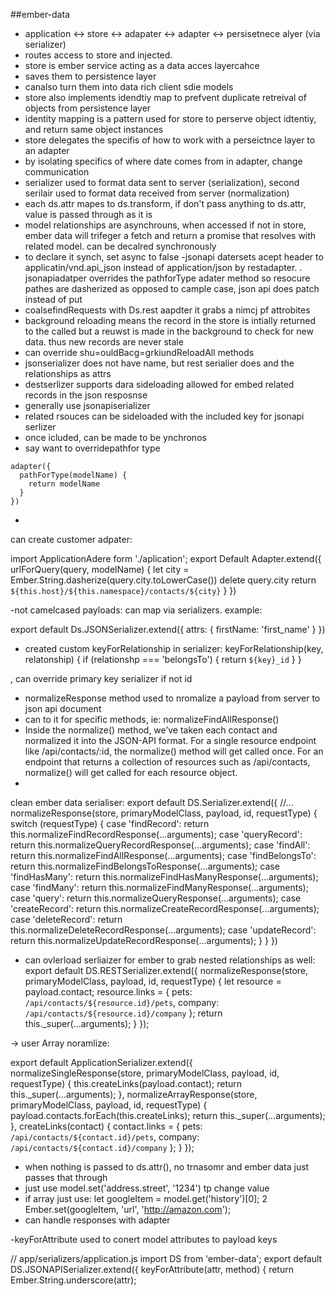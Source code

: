 ##ember-data

- application <-> store <-> adapater <-> adapter <-> persisetnece alyer (via serializer)
- routes access to store and injected.
- store is ember service acting as a data acces layercahce 
- saves them to persistence layer
- canalso turn them into data rich client sdie models
- store also implements idendtiy map to prefvent duplicate retreival of objects from persistence layer
- identity mapping is a pattern used for store to perserve object idtentiy, and return same object instances
- store delegates the specifis of how to work with a perseictnce layer to an adapter
- by isolating specifics of where date comes from in adapter, change communication
- serializer used to format data sent to server (serialization), second serilair used to format data received from server (normalization)
- each ds.attr mapes to ds.transform, if don't pass anything to ds.attr, value is passed through as it is
- model relationships are asynchrouns, when accessed if not in store, ember data will trifeger a fetch and return a promise that resolves with related model. can be decalred synchronously
- to declare it synch, set async to false
-jsonapi datersets acept header to applicatin/vnd.api_json instead of application/json by restadapter. . jsonapiadatper overrides the pathforType adater method so resocure pathes are dasherized as opposed to cample case, json api does patch instead of put
- coalsefindRequests with Ds.rest aapdter it grabs a nimcj pf attrobites
- background reloading means the record in the store is intially returned to the called but a reuwst is made in the background to check for new data. thus new records are never stale
- can override shu=ouldBacg=grkiundReloadAll methods
- jsonserializer does not have name, but rest serialier does and the relationships as attrs          
- destserlizer supports dara sideloading allowed for embed related records in the json resposnse
- generally use jsonapiserializer
- related rsouces can be sideloaded with the included key for jsonapi serlizer
-  once icluded, can be made to be ynchronos
- say want to overridepathfor type
```
adapter({
  pathForType(modelName) {
    return modelName
  }
})
```
- 
can create customer adpater:

import ApplicationAdere form './aplication';
export Default Adapter.extend({
  urlForQuery(query, modelName) {
    let city = Ember.String.dasherize(query.city.toLowerCase())
    delete query.city
    return `${this.host}/${this.namespace}/contacts/${city}`
  }
})

-not camelcased payloads: can map via serializers. example:

export default Ds.JSONSerializer.extend({
  attrs: {
  firstName: 'first_name'
  }
})

- created custom keyForRelationship in serializer:
keyForRelationship(key, relatonship) {
  if (relationshp === 'belongsTo') {
  return `${key}_id`
  }
}

, can override primary key serializer if not id

- normalizeResponse method used to nromalize a payload from server to json api document
- can to it for specific methods, ie: normalizeFindAllResponse()
- Inside the normalize() method, we’ve taken each contact and normalized it into the JSON-API format. For a single resource endpoint like /api/contacts/:id, the normalize() method will get called once. For an endpoint that returns a collection of resources such as /api/contacts, normalize() will get called for each resource object.
- 

clean ember data serialiser:
export default DS.Serializer.extend({ //...
normalizeResponse(store, primaryModelClass, payload, id, requestType) { switch (requestType) {
case 'findRecord':
return this.normalizeFindRecordResponse(...arguments);
case 'queryRecord':
return this.normalizeQueryRecordResponse(...arguments);
case 'findAll':
return this.normalizeFindAllResponse(...arguments);
case 'findBelongsTo':
return this.normalizeFindBelongsToResponse(...arguments);
case 'findHasMany':
return this.normalizeFindHasManyResponse(...arguments);
case 'findMany':
return this.normalizeFindManyResponse(...arguments);
case 'query':
return this.normalizeQueryResponse(...arguments);
case 'createRecord':
return this.normalizeCreateRecordResponse(...arguments);
case 'deleteRecord':
return this.normalizeDeleteRecordResponse(...arguments);
case 'updateRecord':
return this.normalizeUpdateRecordResponse(...arguments);
} }
})


- can ovlerload serliaizer for ember to grab nested relationships as well:
export default DS.RESTSerializer.extend({
normalizeResponse(store, primaryModelClass, payload, id, requestType) {
let resource = payload.contact; resource.links = {
pets: `/api/contacts/${resource.id}/pets`,
company: `/api/contacts/${resource.id}/company` };
return this._super(...arguments);
} });

-> user Array noramlize:

export default ApplicationSerializer.extend({
normalizeSingleResponse(store, primaryModelClass, payload, id, requestType) {
this.createLinks(payload.contact);
return this._super(...arguments); },
normalizeArrayResponse(store, primaryModelClass, payload, id, requestType) { payload.contacts.forEach(this.createLinks);
return this._super(...arguments);
  },
  createLinks(contact) {
contact.links = {
pets: `/api/contacts/${contact.id}/pets`, company: `/api/contacts/${contact.id}/company`
}; }
});

- when nothing is passed to ds.attr(), no trnasomr and ember data just passes that through
- just use model.set('address.street', '1234') tp change value
- if array just use:
let googleItem = model.get('history')[0];
2 Ember.set(googleItem, 'url', 'http://amazon.com');
- can handle responses with adapter

-keyForAttribute used to conert model attributes to payload keys

// app/serializers/application.js
import DS from 'ember-data';
export default DS.JSONAPISerializer.extend({ keyForAttribute(attr, method) {
return Ember.String.underscore(attr);